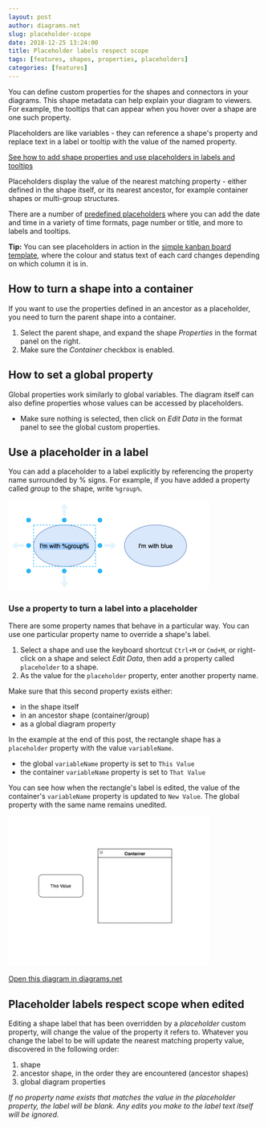 ```yaml
---
layout: post
author: diagrams.net
slug: placeholder-scope
date: 2018-12-25 13:24:00
title: Placeholder labels respect scope
tags: [features, shapes, properties, placeholders]
categories: [features]
---
```


You can define custom properties for the shapes and connectors in your diagrams. This shape metadata can help explain your diagram to viewers. For example, the tooltips that can appear when you hover over a shape are one such property.

Placeholders are like variables - they can reference a shape's property and replace text in a label or tooltip with the value of the named property.

[See how to add shape properties and use placeholders in labels and tooltips](/blog/placeholders.html)

Placeholders display the value of the nearest matching property - either defined in the shape itself, or its nearest ancestor, for example container shapes or multi-group structures.

There are a number of [predefined placeholders](/doc/faq/predefined-placeholders.html) where you can add the date and time in a variety of time formats, page number or title, and more to labels and tooltips.

**Tip:** You can see placeholders in action in the [simple kanban board template](/blog/kanban-boards.html), where the colour and status text of each card changes depending on which column it is in.

## How to turn a shape into a container

If you want to use the properties defined in an ancestor as a placeholder, you need to turn the parent shape into a container.

1. Select the parent shape, and expand the shape _Properties_ in the format panel on the right.
2. Make sure the _Container_ checkbox is enabled.

## How to set a global property

Global properties work similarly to global variables. The diagram itself can also define properties whose values can be accessed by placeholders.

* Make sure nothing is selected, then click on _Edit Data_ in the format panel to see the global custom properties.

## Use a placeholder in a label

You can add a placeholder to a label explicitly by referencing the property name surrounded by % signs. For example, if you have added a property called _group_ to the shape, write ``%group%``.

<img src="/assets/img/blog/placeholder-example-label.png" style="max-width:100%;max-width:400px;height:auto;" alt="Add a placeholder to a shape label, for example %group%">

### Use a property to turn a label into a placeholder

There are some property names that behave in a particular way. You can use one particular property name to override a shape's label.

1. Select a shape and use the keyboard shortcut ``Ctrl+M`` or ``Cmd+M``, or right-click on a shape and select _Edit Data_, then add a property called ``placeholder`` to a shape.
2. As the value for the ``placeholder`` property, enter another property name.

Make sure that this second property exists either:
- in the shape itself
- in an ancestor shape (container/group)
- as a global diagram property

In the example at the end of this post, the rectangle shape has a ``placeholder`` property with the value ``variableName``.
- the global ``variableName`` property is set to ``This Value``
- the container ``variableName`` property is set to ``That Value``

You can see how when the rectangle's label is edited, the value of the container's ``variableName`` property is updated to ``New Value``. The global property with the same name remains unedited.

<img src="/assets/img/blog/placeholder-scope.gif" style="width=100%;max-width:400px;height:auto;" alt="Editing placeholder labels respects scope - you will only edit the nearest matching property">

[Open this diagram in diagrams.net](https://app.diagrams.net/i/Go7aT2t)

## Placeholder labels respect scope when edited

Editing a shape label that has been overridden by a _placeholder_ custom property, will change the value of the property it refers to.
Whatever you change the label to be will update the nearest matching property value, discovered in the following order:
1. shape
2. ancestor shape, in the order they are encountered (ancestor shapes)
3. global diagram properties

_If no property name exists that matches the value in the placeholder property, the label will be blank. Any edits you make to the label text itself will be ignored._
